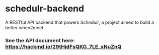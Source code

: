 # schedulr-backend
A RESTful API backend that powers *Schedulr*, a project aimed to build a better when2meet.
### See the API document here: https://hackmd.io/29tHjdFsQKG_7LE_xNuZnQ
